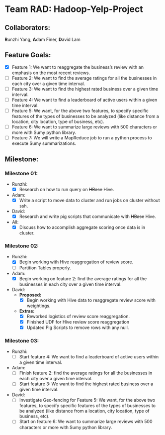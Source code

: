 # Team RAD: Hadoop-Yelp-Project
## Collaborators:
  **R**unzhi Yang, **A**dam Finer, **D**avid Lam

## Feature Goals:
  - [x] Feature 1: We want to reaggregate the business’s review with an emphasis on the most recent reviews.
  - [ ] Feature 2: We want to find the average ratings for all the businesses in each city over a given time interval.
  - [ ] Feature 3: We want to find the highest rated business over a given time interval.
  - [ ] Feature 4: We want to find a leaderboard of active users within a given time interval.
  - [ ] Feature 5: We want, for the above two features, to specify specific features of the types of businesses to be analyzed (like distance from a location, city location, type of business, etc).
  - [ ] Feature 6: We want to summarize large reviews with 500 characters or more with Sumy python library.
  - [ ] Feature 7: We will write a MapReduce job to run a python process to execute Sumy summarizations.

## Milestone:
### Milestone 01:
  - Runzhi:
    - [x] Research on how to run query on ~~HBase~~ Hive.
  - Adam:
    - [x] Write a script to move data to cluster and run jobs on cluster without ssh.
  - David:
    - [x] Research and write pig scripts that communicate with ~~HBase~~ Hive.
  - All:
    - [x] Discuss how to accomplish aggregate scoring once data is in cluster.

### Milestone 02:
  - Runzhi:
    - [x] Begin working with Hive reaggregation of review score.
    - [ ] Partition Tables properly.
  - Adam:
    - [x] Begin working on feature 2: find the average ratings for all the businesses in each city over a given time interval.
  - David:
    - **Proposed:**
      - [x] Begin working with Hive data to reaggregate review score with weightings.
    - **Extras:**
      - [x] Reworked logistics of review score reaggregation.
      - [x] Finished UDF for Hive review score reaggregation
      - [x] Updated Pig Scripts to remove rows with any null.

### Milestone 03:
   - Runzhi:
     - [ ] Start feature 4: We want to find a leaderboard of active users within a given time interval.
   - Adam:
     - [ ] Finish feature 2: find the average ratings for all the businesses in each city over a given time interval.
     - [ ] Start feature 3: We want to find the highest rated business over a given time interval.
   - David:
     - [ ] Investigate Geo-fencing for Feature 5: We want, for the above two features, to specify specific features of the types of businesses to be analyzed (like distance from a location, city location, type of business, etc).
     - [ ] Start on feature 6: We want to summarize large reviews with 500 characters or more with Sumy python library.
